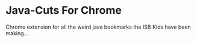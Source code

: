 # Java-Cuts For Chrome

Chrome extension for all the weird java bookmarks the ISB Kids have been making...
